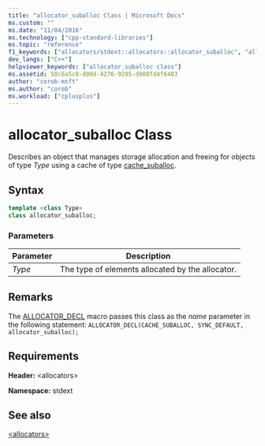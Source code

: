 ```yaml
---
title: "allocator_suballoc Class | Microsoft Docs"
ms.custom: ""
ms.date: "11/04/2016"
ms.technology: ["cpp-standard-libraries"]
ms.topic: "reference"
f1_keywords: ["allocators/stdext::allocators::allocator_suballoc", "allocators/stdext::allocator_suballoc"]
dev_langs: ["C++"]
helpviewer_keywords: ["allocator_suballoc class"]
ms.assetid: 50c6a5c0-d00d-4276-9285-d908fd4f6483
author: "corob-msft"
ms.author: "corob"
ms.workload: ["cplusplus"]
---
```

# allocator_suballoc Class

Describes an object that manages storage allocation and freeing for objects of type *Type* using a cache of type [cache_suballoc](../standard-library/cache-suballoc-class.md).

## Syntax

```cpp
template <class Type>
class allocator_suballoc;
```

### Parameters

|Parameter|Description|
|---------------|-----------------|
|*Type*|The type of elements allocated by the allocator.|

## Remarks

The [ALLOCATOR_DECL](../standard-library/allocators-functions.md#allocator_decl) macro passes this class as the *name* parameter in the following statement: `ALLOCATOR_DECL(CACHE_SUBALLOC, SYNC_DEFAULT, allocator_suballoc);`

## Requirements

**Header:** \<allocators>

**Namespace:** stdext

## See also

[\<allocators>](../standard-library/allocators-header.md)<br/>
